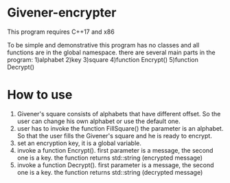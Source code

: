 # Givener-encrypter
This program requires C++17 and x86

To be simple and demonstrative this program has no classes and all functions are in the global namespace.
there are several main parts in the program:
1)alphabet
2)key
3)square
4)function Encrypt()
5)function Decrypt()

# How to use
1) Givener's square consists of alphabets that have different offset. So the user can change his own alphabet or use the default one.
2) user has to invoke the function FillSquare() the parameter is an alphabet. So that the user fills the Givener's square and he is ready to encrypt.
3) set an encryption key, it is a global variable.
4) invoke a function Encrypt(). first parameter is a message, the second one is a key. the function returns std::string (encrypted message)
5) invoke a function Decrypt(). first parameter is a message, the second one is a key. the function returns std::string (decrypted message)
